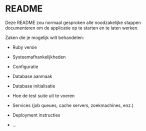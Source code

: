 # README

Deze README zou normaal gesproken alle noodzakelijke stappen documenteren om de
applicatie op te starten en te laten werken.

Zaken die je mogelijk wilt behandelen:

* Ruby versie

* Systeemafhankelijkheden

* Configuratie

* Database aanmaak

* Database initialisatie

* Hoe de test suite uit te voeren

* Services (job queues, cache servers, zoekmachines, enz.)

* Deployment instructies

* ...
